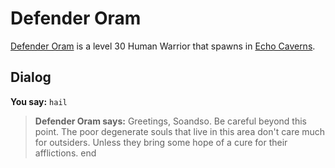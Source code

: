 # Defender Oram



[Defender Oram](/npc/153077) is a level 30 Human Warrior that spawns in [Echo Caverns](/zone/153).



## Dialog

**You say:** `hail`



>**Defender Oram says:** Greetings, Soandso.  Be careful beyond this point.  The poor degenerate souls that live in this area don't care much for outsiders.  Unless they bring some hope of a cure for their afflictions.
end

